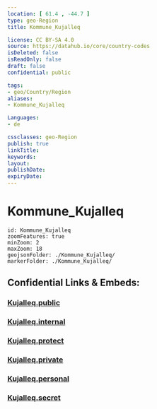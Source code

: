 ```yaml
---
location: [ 61.4 , -44.7 ] 
type: geo-Region
title: Kommune_Kujalleq

license: CC BY-SA 4.0
source: https://datahub.io/core/country-codes
isDeleted: false
isReadOnly: false
draft: false
confidential: public

tags:
- geo/Country/Region
aliases:
- Kommune_Kujalleq

Languages:
- de

cssclasses: geo-Region
publish: true
linkTitle: 
keywords: 
layout: 
publishDate: 
expiryDate: 
---
```


# Kommune_Kujalleq

```leaflet
id: Kommune_Kujalleq
zoomFeatures: true 
minZoom: 2 
maxZoom: 18
geojsonFolder: ./Kommune_Kujalleq/
markerFolder: ./Kommune_Kujalleq/
```


## Confidential Links & Embeds: 

### [Kujalleq.public](/_public/\Earth\Continent\Europe\Europe~North\Greenland\Communities~GreenlandKujalleq.public.md) 

### [Kujalleq.internal](/_internal/\Earth\Continent\Europe\Europe~North\Greenland\Communities~GreenlandKujalleq.internal.md) 

### [Kujalleq.protect](/_protect/\Earth\Continent\Europe\Europe~North\Greenland\Communities~GreenlandKujalleq.protect.md) 

### [Kujalleq.private](/_private/\Earth\Continent\Europe\Europe~North\Greenland\Communities~GreenlandKujalleq.private.md) 

### [Kujalleq.personal](/_personal/\Earth\Continent\Europe\Europe~North\Greenland\Communities~GreenlandKujalleq.personal.md) 

### [Kujalleq.secret](/_secret/\Earth\Continent\Europe\Europe~North\Greenland\Communities~GreenlandKujalleq.secret.md)

